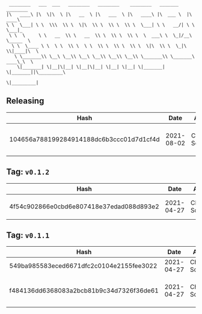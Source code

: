 ```
 ________   ___  ___   ________   ________    ________   _______    ________      
|\   ____\ |\  \|\  \ |\   __  \ |\   ___  \ |\   ____\ |\  ___ \  |\   ____\     
\ \  \___| \ \  \\\  \\ \  \|\  \\ \  \\ \  \\ \  \___| \ \   __/| \ \  \___|_    
 \ \  \     \ \   __  \\ \   __  \\ \  \\ \  \\ \  \  ___\ \  \_|/__\ \_____  \   
  \ \  \____ \ \  \ \  \\ \  \ \  \\ \  \\ \  \\ \  \|\  \\ \  \_|\ \\|____|\  \  
   \ \_______\\ \__\ \__\\ \__\ \__\\ \__\\ \__\\ \_______\\ \_______\ ____\_\  \ 
    \|_______| \|__|\|__| \|__|\|__| \|__| \|__| \|_______| \|_______||\_________\
                                                                      \|_________|
```

## Releasing
| Hash | Date | Author | Changes |
|------|------|--------|---------|
| 104656a788199284914188dc6b3ccc01d7d1cf4d | 2021-08-02 | Chris Schubert | Packaging and publishing updates |


 ## Tag: `v0.1.2`
| Hash | Date | Author | Changes |
|------|------|--------|---------|
| 4f54c902866e0cbd6e807418e37edad088d893e2 | 2021-04-27 | Chris Schubert | Adding meta files |


 ## Tag: `v0.1.1`
| Hash | Date | Author | Changes |
|------|------|--------|---------|
| 549ba985583eced6671dfc2c0104e2155fee3022 | 2021-04-27 | Chris Schubert | Adding meta files |
| f484136dd6368083a2bcb81b9c34d7326f36de61 | 2021-04-27 | Chris Schubert | Setting up fork of nav mesh components |
